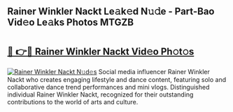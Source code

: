 ## Rainer Winkler Nackt Le𝚊k𝚎d N𝚞𝚍e - Part-Bao Vid𝚎o Le𝚊ks Photos MTGZB

# <h2><a href="http://fb6n1f2.evod.top/?m=Rainer+Winkler+Nackt">🔗 👉🔴 Rainer Winkler Nackt Vid𝚎o Ph𝚘t𝚘s</a></h2>

[![Rainer Winkler Nackt N𝚞d𝚎s](https://i.imgur.com/8V9OHl7.gif)](http://fb6n1f2.evod.top/?m=Rainer+Winkler+Nackt)
Social media influencer Rainer Winkler Nackt who creates engaging lifestyle and dance content, featuring solo and collaborative dance trend performances and mini vlogs. Distinguished individual Rainer Winkler Nackt, recognized for their outstanding contributions to the world of arts and culture. 
